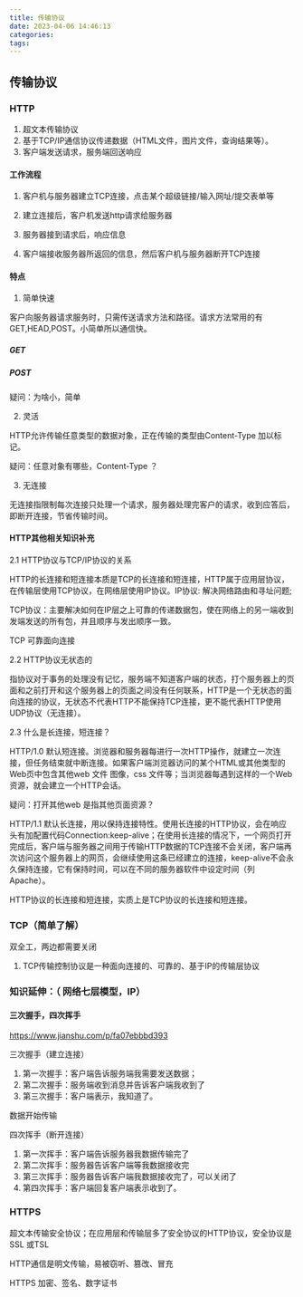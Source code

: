 ```yaml
---
title: 传输协议
date: 2023-04-06 14:46:13
categories:
tags:
---
```

## 传输协议

### HTTP

1. 超文本传输协议
2. 基于TCP/IP通信协议传递数据（HTML文件，图片文件，查询结果等）。
3. 客户端发送请求，服务端回送响应

#### 工作流程

1. 客户机与服务器建立TCP连接，点击某个超级链接/输入网址/提交表单等

2. 建立连接后，客户机发送http请求给服务器
3. 服务器接到请求后，响应信息
4. 客户端接收服务器所返回的信息，然后客户机与服务器断开TCP连接

#### 特点

1. 简单快速

客户向服务器请求服务时，只需传送请求方法和路径。请求方法常用的有GET,HEAD,POST。小简单所以通信快。

##### GET 

##### POST

疑问：为啥小，简单

2. 灵活

HTTP允许传输任意类型的数据对象，正在传输的类型由Content-Type 加以标记。

疑问：任意对象有哪些，Content-Type ？

3. 无连接

无连接指限制每次连接只处理一个请求，服务器处理完客户的请求，收到应答后，即断开连接，节省传输时间。

#### HTTP其他相关知识补充



 2.1 HTTP协议与TCP/IP协议的关系

HTTP的长连接和短连接本质是TCP的长连接和短连接，HTTP属于应用层协议，在传输层使用TCP协议，在网络层使用IP协议。IP协议: 解决网络路由和寻址问题;

TCP协议：主要解决如何在IP层之上可靠的传递数据包，使在网络上的另一端收到发端发送的所有包，并且顺序与发出顺序一致。

TCP 可靠面向连接

2.2 HTTP协议无状态的

指协议对于事务的处理没有记忆，服务端不知道客户端的状态，打个服务器上的页面和之前打开和这个服务器上的页面之间没有任何联系，HTTP是一个无状态的面向连接的协议，无状态不代表HTTP不能保持TCP连接，更不能代表HTTP使用UDP协议（无连接）。

2.3 什么是长连接，短连接？

HTTP/1.0 默认短连接。浏览器和服务器每进行一次HTTP操作，就建立一次连接，但任务结束就中断连接。如果客户端浏览器访问的某个HTML或其他类型的Web页中包含其他web 文件 图像，css 文件等；当浏览器每遇到这样的一个Web资源，就会建立一个HTTP会话。

疑问：打开其他web 是指其他页面资源？

HTTP/1.1 默认长连接，用以保持连接特性。使用长连接的HTTP协议，会在响应头有加配置代码Connection:keep-alive；在使用长连接的情况下，一个网页打开完成后，客户端与服务器之间用于传输HTTP数据的TCP连接不会关闭，客户端再次访问这个服务器上的网页，会继续使用这条已经建立的连接，keep-alive不会永久保持连接，它有保持时间，可以在不同的服务器软件中设定时间（列Apache）。

HTTP协议的长连接和短连接，实质上是TCP协议的长连接和短连接。

### TCP（简单了解）

双全工，两边都需要关闭

1. TCP传输控制协议是一种面向连接的、可靠的、基于IP的传输层协议

### 知识延伸：（ 网络七层模型，IP）

#### 三次握手，四次挥手

https://www.jianshu.com/p/fa07ebbbd393

三次握手（建立连接）

1. 第一次握手：客户端告诉服务端我需要发送数据；
2.  第二次握手：服务端收到消息并告诉客户端我收到了
3. 第三次握手：客户端表示，我知道了。

数据开始传输

四次挥手（断开连接）

1. 第一次挥手：客户端告诉服务器我数据传输完了
2. 第二次挥手：服务器告诉客户端等我数据接收完
3. 第三次挥手：服务器告诉客户端我数据接收完了，可以关闭了
4. 第四次挥手：客户端回复客户端表示收到了。



### HTTPS

超文本传输安全协议；在应用层和传输层多了安全协议的HTTP协议，安全协议是SSL 或TSL

HTTP通信是明文传输，易被窃听、篡改、冒充

HTTPS 加密、签名、数字证书